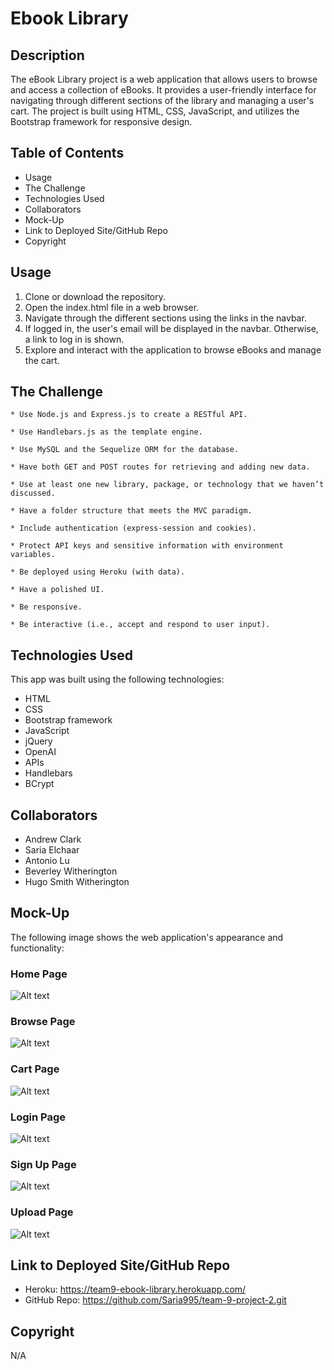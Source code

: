 # Ebook Library

## Description

The eBook Library project is a web application that allows users to browse and access a collection of eBooks. It provides a user-friendly interface for navigating through different sections of the library and managing a user's cart. The project is built using HTML, CSS, JavaScript, and utilizes the Bootstrap framework for responsive design.

## Table of Contents 

* Usage
* The Challenge
* Technologies Used 
* Collaborators 
* Mock-Up
* Link to Deployed Site/GitHub Repo
* Copyright


## Usage

1. Clone or download the repository.
2. Open the index.html file in a web browser.
3. Navigate through the different sections using the links in the navbar.
4. If logged in, the user's email will be displayed in the navbar. Otherwise, a link to log in is shown.
5. Explore and interact with the application to browse eBooks and manage the cart.


## The Challenge
```
* Use Node.js and Express.js to create a RESTful API.

* Use Handlebars.js as the template engine.

* Use MySQL and the Sequelize ORM for the database.

* Have both GET and POST routes for retrieving and adding new data.

* Use at least one new library, package, or technology that we haven’t discussed.

* Have a folder structure that meets the MVC paradigm.

* Include authentication (express-session and cookies).

* Protect API keys and sensitive information with environment variables.

* Be deployed using Heroku (with data).

* Have a polished UI.

* Be responsive.

* Be interactive (i.e., accept and respond to user input).
```

## Technologies Used

This app was built using the following technologies:

* HTML
* CSS
* Bootstrap framework 
* JavaScript 
* jQuery
* OpenAI
* APIs
* Handlebars
* BCrypt


## Collaborators 

* Andrew Clark
* Saria Elchaar
* Antonio Lu
* Beverley Witherington
* Hugo Smith Witherington


## Mock-Up

The following image shows the web application's appearance and functionality:

### Home Page
![Alt text](public/Assets/images/Home%20page.png)

### Browse Page
![Alt text](public/Assets/images/Browse%20Page.png)

### Cart Page
![Alt text](public/Assets/images/cart%20page.png)

### Login Page
![Alt text](public/Assets/images/Login%20Page.png)

### Sign Up Page
![Alt text](public/Assets/images/localhost_3001_sign-up.png)

### Upload Page
![Alt text](public/Assets/images/upload%20eBook%20Library.png)

## Link to Deployed Site/GitHub Repo

* Heroku: https://team9-ebook-library.herokuapp.com/
* GitHub Repo: https://github.com/Saria995/team-9-project-2.git

## Copyright 

N/A 
